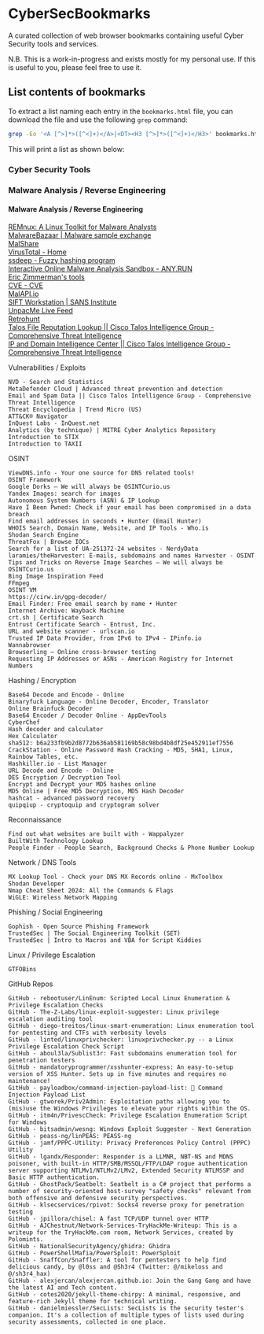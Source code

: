# CyberSecBookmarks

A curated collection of web browser bookmarks containing useful Cyber Security tools and services.

N.B. This is a work-in-progress and exists mostly for my personal use. If this is useful to you, please feel free to use it.

## List contents of bookmarks

To extract a list naming each entry in the `bookmarks.html` file, you can download the file and use the following `grep` command:

```bash
grep -Eo '<A [^>]*>([^<]+)</A>|<DT><H3 [^>]*>([^<]+)</H3>' bookmarks.html | sed -E 's/.*>([^<]+)<\/?A?>/\1/; s/.*>([^<]+)<\/H3>/\n\1\n/'
```

This will print a list as shown below:

<h3> Cyber Security Tools <h3>

Malware Analysis / Reverse Engineering

#### Malware Analysis / Reverse Engineering

<a href="https://REMnux.org">REMnux: A Linux Toolkit for Malware Analysts</a><br>
<a href="https://malwarebazaar.eu/">MalwareBazaar | Malware sample exchange</a><br>
<a href="https://malshare.com/">MalShare</a><br>
<a href="https://www.virustotal.com/">VirusTotal - Home</a><br>
<a href="https://ssdeep.sourceforge.net/">ssdeep - Fuzzy hashing program</a><br>
<a href="https://any.run/">Interactive Online Malware Analysis Sandbox - ANY.RUN</a><br>
<a href="https://ericzimmerman.github.io/">Eric Zimmerman's tools</a><br>
<a href="https://cve.mitre.org/">CVE - CVE</a><br>
<a href="https://malapi.io/">MalAPI.io</a><br>
<a href="https://sift.wireghoul.com/">SIFT Workstation | SANS Institute</a><br>
<a href="https://unpac.me/">UnpacMe Live Feed</a><br>
<a href="https://retrohunt.com/">Retrohunt</a><br>
<a href="https://talosintelligence.com/">Talos File Reputation Lookup || Cisco Talos Intelligence Group - Comprehensive Threat Intelligence</a><br>
<a href="https://talosintelligence.com/">IP and Domain Intelligence Center || Cisco Talos Intelligence Group - Comprehensive Threat Intelligence</a><br>


Vulnerabilities / Exploits

    NVD - Search and Statistics
    MetaDefender Cloud | Advanced threat prevention and detection
    Email and Spam Data || Cisco Talos Intelligence Group - Comprehensive Threat Intelligence
    Threat Encyclopedia | Trend Micro (US)
    ATT&CK® Navigator
    InQuest Labs - InQuest.net
    Analytics (by technique) | MITRE Cyber Analytics Repository
    Introduction to STIX
    Introduction to TAXII

OSINT

    ViewDNS.info - Your one source for DNS related tools!
    OSINT Framework
    Google Dorks – We will always be OSINTCurio.us
    Yandex Images: search for images
    Autonomous System Numbers (ASN) & IP Lookup
    Have I Been Pwned: Check if your email has been compromised in a data breach
    Find email addresses in seconds • Hunter (Email Hunter)
    WHOIS Search, Domain Name, Website, and IP Tools - Who.is
    Shodan Search Engine
    ThreatFox | Browse IOCs
    Search for a list of UA-251372-24 websites - NerdyData
    laramies/theHarvester: E-mails, subdomains and names Harvester - OSINT
    Tips and Tricks on Reverse Image Searches – We will always be OSINTCurio.us
    Bing Image Inspiration Feed
    FFmpeg
    OSINT VM
    https://cirw.in/gpg-decoder/
    Email Finder: Free email search by name • Hunter
    Internet Archive: Wayback Machine
    crt.sh | Certificate Search
    Entrust Certificate Search - Entrust, Inc.
    URL and website scanner - urlscan.io
    Trusted IP Data Provider, from IPv6 to IPv4 - IPinfo.io
    Wannabrowser
    Browserling – Online cross-browser testing
    Requesting IP Addresses or ASNs - American Registry for Internet Numbers

Hashing / Encryption

    Base64 Decode and Encode - Online
    Binaryfuck Language - Online Decoder, Encoder, Translator
    Online Brainfuck Decoder
    Base64 Encoder / Decoder Online - AppDevTools
    CyberChef
    Hash decoder and calculator
    Hex Calculator
    sha512: b6a233fb9b2d8772b636ab581169b58c98bd4b8df25e452911ef7556
    CrackStation - Online Password Hash Cracking - MD5, SHA1, Linux, Rainbow Tables, etc.
    Hashkiller.io - List Manager
    URL Decode and Encode - Online
    DES Encryption / Decryption Tool
    Encrypt and Decrypt your MD5 hashes online
    MD5 Online | Free MD5 Decryption, MD5 Hash Decoder
    hashcat - advanced password recovery
    quipqiup - cryptoquip and cryptogram solver

Reconnaissance

    Find out what websites are built with - Wappalyzer
    BuiltWith Technology Lookup
    People Finder - People Search, Background Checks & Phone Number Lookup

Network / DNS Tools

    MX Lookup Tool - Check your DNS MX Records online - MxToolbox
    Shodan Developer
    Nmap Cheat Sheet 2024: All the Commands & Flags
    WiGLE: Wireless Network Mapping

Phishing / Social Engineering

    Gophish - Open Source Phishing Framework
    TrustedSec | The Social Engineering Toolkit (SET)
    TrustedSec | Intro to Macros and VBA for Script Kiddies

Linux / Privilege Escalation

    GTFOBins

GitHub Repos

    GitHub - rebootuser/LinEnum: Scripted Local Linux Enumeration & Privilege Escalation Checks
    GitHub - The-Z-Labs/linux-exploit-suggester: Linux privilege escalation auditing tool
    GitHub - diego-treitos/linux-smart-enumeration: Linux enumeration tool for pentesting and CTFs with verbosity levels
    GitHub - linted/linuxprivchecker: linuxprivchecker.py -- a Linux Privilege Escalation Check Script
    GitHub - aboul3la/Sublist3r: Fast subdomains enumeration tool for penetration testers
    GitHub - mandatoryprogrammer/xsshunter-express: An easy-to-setup version of XSS Hunter. Sets up in five minutes and requires no maintenance!
    GitHub - payloadbox/command-injection-payload-list: 🎯 Command Injection Payload List
    GitHub - gtworek/Priv2Admin: Exploitation paths allowing you to (mis)use the Windows Privileges to elevate your rights within the OS.
    GitHub - itm4n/PrivescCheck: Privilege Escalation Enumeration Script for Windows
    GitHub - bitsadmin/wesng: Windows Exploit Suggester - Next Generation
    GitHub - peass-ng/linPEAS: PEASS-ng
    GitHub - jamf/PPPC-Utility: Privacy Preferences Policy Control (PPPC) Utility
    GitHub - lgandx/Responder: Responder is a LLMNR, NBT-NS and MDNS poisoner, with built-in HTTP/SMB/MSSQL/FTP/LDAP rogue authentication server supporting NTLMv1/NTLMv2/LMv2, Extended Security NTLMSSP and Basic HTTP authentication.
    GitHub - GhostPack/Seatbelt: Seatbelt is a C# project that performs a number of security-oriented host-survey "safety checks" relevant from both offensive and defensive security perspectives.
    GitHub - klsecservices/rpivot: Socks4 reverse proxy for penetration testing
    GitHub - jpillora/chisel: A fast TCP/UDP tunnel over HTTP
    GitHub - AJChestnut/Network-Services-TryHackMe-Writeup: This is a writeup for the TryHackMe.com room, Network Services, created by Polomints.
    GitHub - NationalSecurityAgency/ghidra: Ghidra
    GitHub - PowerShellMafia/PowerSploit: PowerSploit
    GitHub - SnaffCon/Snaffler: A tool for pentesters to help find delicious candy, by @l0ss and @Sh3r4 (Twitter: @/mikeloss and @/sh3r4_hax)
    GitHub - alexjercan/alexjercan.github.io: Join the Gang Gang and have the latest AI and Tech content.
    GitHub - cotes2020/jekyll-theme-chirpy: A minimal, responsive, and feature-rich Jekyll theme for technical writing.
    GitHub - danielmiessler/SecLists: SecLists is the security tester's companion. It's a collection of multiple types of lists used during security assessments, collected in one place.
